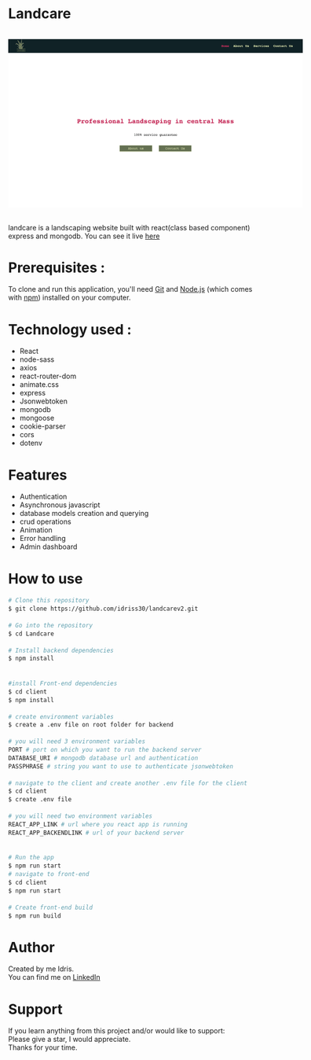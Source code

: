 # Landcare

<img
  src="./landcare-pic.png"
  alt="project image"
  style="display: inline-block; margin: 1rem auto; max-width: 600px; max-height:800px"/>

landcare is a landscaping website built with react(class based component) express and mongodb.
You can see it live [here](https://idrisscissoko.com/landcare/) </br>

# Prerequisites :

To clone and run this application, you'll need [Git](https://git-scm.com) and [Node.js](https://nodejs.org/en/download/) (which comes with [npm](http://npmjs.com)) installed on your computer.

# Technology used :

- React
- node-sass
- axios
- react-router-dom
- animate.css
- express
- Jsonwebtoken
- mongodb
- mongoose
- cookie-parser
- cors
- dotenv

# Features

- Authentication
- Asynchronous javascript
- database models creation and querying
- crud operations
- Animation
- Error handling
- Admin dashboard

# How to use

```bash
# Clone this repository
$ git clone https://github.com/idriss30/landcarev2.git

# Go into the repository
$ cd Landcare

# Install backend dependencies
$ npm install


#install Front-end dependencies
$ cd client
$ npm install

# create environment variables
$ create a .env file on root folder for backend

# you will need 3 environment variables
PORT # port on which you want to run the backend server
DATABASE_URI # mongodb database url and authentication
PASSPHRASE # string you want to use to authenticate jsonwebtoken

# navigate to the client and create another .env file for the client
$ cd client
$ create .env file

# you will need two environment variables
REACT_APP_LINK # url where you react app is running
REACT_APP_BACKENDLINK # url of your backend server


# Run the app
$ npm run start
# navigate to front-end
$ cd client
$ npm run start

# Create front-end build
$ npm run build

```

# Author

Created by me Idris.</br>
You can find me on [LinkedIn](https://www.linkedin.com/in/idrissciss/)

# Support

If you learn anything from this project and/or would like to support:</br>
Please give a star, I would appreciate.</br>
Thanks for your time.
